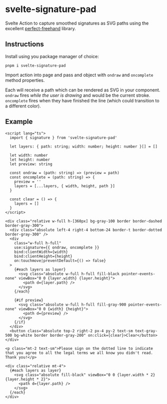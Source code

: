 # svelte-signature-pad

Svelte Action to capture smoothed signatures as SVG paths using the excellent [perfect-freehand](https://github.com/steveruizok/perfect-freehand) library.

## Instructions

Install using you package manager of choice:

    pnpm i svelte-signature-pad

Import action into page and pass and object with `ondraw` and `oncomplete` method properties.

Each will receive a path which can be rendered as SVG in your component. `ondraw` fires _while the user is drawing_ and would be the current stroke. `oncomplete` fires when they have finished the line (which could transition to a different color).

## Example

```svelte
<script lang="ts">
  import { signature } from 'svelte-signature-pad'

  let layers: { path: string; width: number; height: number }[] = []

  let width: number
  let height: number
  let preview: string

  const ondraw = (path: string) => (preview = path)
  const oncomplete = (path: string) => {
    preview = ''
    layers = [...layers, { width, height, path }]
  }

  const clear = () => {
    layers = []
  }
</script>

<div class="relative w-full h-[360px] bg-gray-100 border border-dashed border-gray-300">
  <div class="absolute left-4 right-4 bottom-24 border-t border-dotted border-gray-300" />
  <div
    class="w-full h-full"
    use:signature={{ ondraw, oncomplete }}
    bind:clientWidth={width}
    bind:clientHeight={height}
    on:touchmove|preventDefault={() => false}
  >
    {#each layers as layer}
      <svg class="absolute w-full h-full fill-black pointer-events-none" viewBox="0 0 {layer.width} {layer.height}">
        <path d={layer.path} />
      </svg>
    {/each}

    {#if preview}
      <svg class="absolute w-full h-full fill-gray-900 pointer-events-none" viewBox="0 0 {width} {height}">
        <path d={preview} />
      </svg>
    {/if}
  </div>
  <button class="absolute top-2 right-2 px-4 py-2 text-sm text-gray-500 bg-white border border-gray-200" on:click={clear}>Clear</button>
</div>

<p class="mt-2 text-sm">Please sign on the dotted line to indicate that you agree to all the legal terms we all know you didn't read. Thank you!</p>

<div class="relative mt-4">
  {#each layers as layer}
    <svg class="absolute fill-black" viewBox="0 0 {layer.width * 2} {layer.height * 2}">
      <path d={layer.path} />
    </svg>
  {/each}
</div>
```
